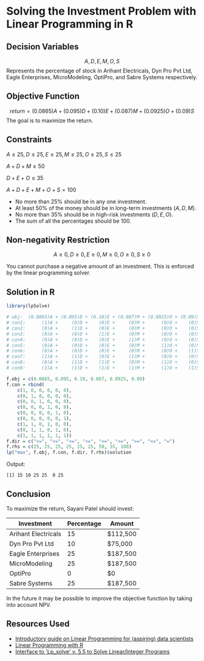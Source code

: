 ﻿# Solving the Investment Problem with Linear Programming in R

## Decision Variables
$$
A, D, E, M, O, S
$$
Represents the percentage of stock in Arihant Electricals, Dyn Pro Pvt Ltd, Eagle Enterprises, MicroModeling, OptiPro, and Sabre Systems respectively.

## Objective Function
$$
return = (0.0865)A+(0.095)D+(0.10)E+(0.087)M+(0.0925)O+(0.09)S
$$
The goal is to maximize the return.

## Constraints
$A \leq 25, D \leq 25, E \leq 25, M \leq 25, O \leq 25, S \leq 25$

$A + D + M \geq 50$

$D + E + O \leq 35$
 
$A + D + E + M + O + S = 100$

* No more than 25% should be in any one investment.
* At least 50% of the money should be in long-term investments ($A, D, M$).
* No more than 35% should be in high-risk investments ($D, E, O$).
* The sum of all the percentages should be 100.

## Non-negativity Restriction
$$
A \geq 0, D \geq 0, E \geq 0, M \geq 0, O \geq 0, S \geq 0
$$

You cannot purchase a negative amount of an investment. This is enforced by the linear programming solver.

## Solution in R
```R
library(lpSolve)

# obj:  (0.0865)A + (0.095)D + (0.10)E + (0.087)M + (0.0925)O + (0.09)S
# con1:      (1)A +     (0)D +    (0)E +     (0)M +      (0)O +    (0)S <= 25
# con2:      (0)A +     (1)D +    (0)E +     (0)M +      (0)O +    (0)S <= 25
# con3:      (0)A +     (0)D +    (1)E +     (0)M +      (0)O +    (0)S <= 25
# con4:      (0)A +     (0)D +    (0)E +     (1)M +      (0)O +    (0)S <= 25
# con5:      (0)A +     (0)D +    (0)E +     (0)M +      (1)O +    (0)S <= 25
# con6:      (0)A +     (0)D +    (0)E +     (0)M +      (0)O +    (1)S <= 25
# con7:      (1)A +     (1)D +    (0)E +     (1)M +      (0)O +    (0)S >= 50
# con8:      (0)A +     (1)D +    (1)E +     (0)M +      (1)O +    (0)S <= 35
# con9:      (1)A +     (1)D +    (1)E +     (1)M +      (1)O +    (1)S =  100

f.obj = c(0.0865, 0.095, 0.10, 0.087, 0.0925, 0.09)
f.con = rbind(
    c(1, 0, 0, 0, 0, 0),
    c(0, 1, 0, 0, 0, 0),
    c(0, 0, 1, 0, 0, 0),
    c(0, 0, 0, 1, 0, 0),
    c(0, 0, 0, 0, 1, 0),
    c(0, 0, 0, 0, 0, 1),
    c(1, 1, 0, 1, 0, 0),
    c(0, 1, 1, 0, 1, 0),
    c(1, 1, 1, 1, 1, 1))
f.dir = c("<=", "<=", "<=", "<=", "<=", "<=", ">=", "<=", "=")
f.rhs = c(25, 25, 25, 25, 25, 25, 50, 35, 100)
lp("max", f.obj, f.con, f.dir, f.rhs)$solution
```
Output:
```
[1] 15 10 25 25  0 25
```

## Conclusion
To maximize the return, Sayani Patel should invest:

Investment | Percentage | Amount
--- | --- | --- |
Arihant Electricals | 15 | $112,500
Dyn Pro Pvt Ltd | 10 | $75,000
Eagle Enterprises | 25 | $187,500
MicroModeling | 25 | $187,500
OptiPro | 0 | $0
Sabre Systems | 25 | $187,500

In the future it may be possible to improve the objective function by taking into account NPV.

## Resources Used
* [Introductory guide on Linear Programming for (aspiring) data scientists](https://www.analyticsvidhya.com/blog/2017/02/lintroductory-guide-on-linear-programming-explained-in-simple-english/)
* [Linear Programming with R](https://www.kaggle.com/arijit75/using-linear-programming-to-maximize-sales-profit)
* [Interface to 'Lp_solve' v. 5.5 to Solve Linear/Integer Programs](https://cran.r-project.org/web/packages/lpSolve/lpSolve.pdf)

 
 
